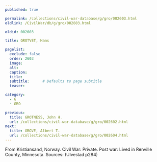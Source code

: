 ```yaml
---
published: true

permalink: /collections/civil-war-database/g/gro/002603.html
oldlink: /CivilWar/db/g/gro/002603.html

oldid: 002603

title: GROTVET, Hans

pagelist:
  exclude: false
  order: 2603
  image: 
  alt:
  caption:
  title:
  subtitle:      # Defaults to page subtitle
  teaser:

category: 
  - G 
  - GRO

previous:
  title: GROTNESS, John H.
  url: /collections/civil-war-database/g/gro/002602.html  
next:
  title: GROVE, Albert T.
  url: /collections/civil-war-database/g/gro/002604.html   
---
```

From Kristiansand, Norway. Civil War: Private. Post war: Lived in Renville County, Minnesota. Sources: (Ulvestad p284)